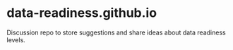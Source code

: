 # data-readiness.github.io

Discussion repo to store suggestions and share ideas about data readiness levels.

